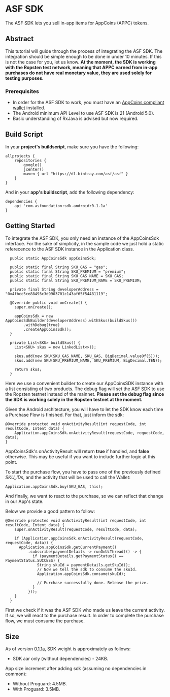 # ASF SDK

The ASF SDK lets you sell in-app items for AppCoins (APPC) tokens.

## Abstract

This tutorial will guide through the process of integrating the ASF SDK.
The integration should be simple enough to be done in under 10 minutes.
If this is not the case for you, let us know. **At the moment, the SDK is working
with the Ropsten test network, meaning that APPC earned from in-app purchases
do not have real monetary value, they are used solely for testing purposes.**



### Prerequisites

+ In order for the ASF SDK to work, you must have an [AppCoins compliant wallet](https://github.com/Aptoide/asf-wallet-android/tree/dev) installed.
+ The Android minimum API Level to use ASF SDK is 21 (Android 5.0).
+ Basic understanding of RxJava is advised but now required.

## Build Script

In your **project's buildscript**, make sure you have the following:

```
allprojects {
    repositories {
        google()
        jcenter()
        maven { url "https://dl.bintray.com/asf/asf" }
    }
}
```
And in your **app's buildscript**, add the following dependency:

```
dependencies {
    api 'com.asfoundation:sdk-android:0.1.1a'
}
```

## Getting Started

To integrate the ASF SDK, you only need an instance of the AppCoinsSdk interface.
For the sake of simplicity, in the sample code we just hold a static referecence to the ASF SDK instance in the Application class.

```
  public static AppCoinsSdk appCoinsSdk;

  public static final String SKU_GAS = "gas";
  public static final String SKU_PREMIUM = "premium";
  public static final String SKU_GAS_NAME = SKU_GAS;
  public static final String SKU_PREMIUM_NAME = SKU_PREMIUM;

  private final String developerAddress = "0x4fbcc5ce88493c3d9903701c143af65f54481119";

  @Override public void onCreate() {
    super.onCreate();

    appCoinsSdk = new AppCoinsSdkBuilder(developerAddress).withSkus(buildSkus())
        .withDebug(true)
        .createAppCoinsSdk();
  }

  private List<SKU> buildSkus() {
    List<SKU> skus = new LinkedList<>();

    skus.add(new SKU(SKU_GAS_NAME, SKU_GAS, BigDecimal.valueOf(5)));
    skus.add(new SKU(SKU_PREMIUM_NAME, SKU_PREMIUM, BigDecimal.TEN));

    return skus;
  }
```

Here we use a convenient builder to create our AppCoinsSDK instance with a list consisting of two products.
The debug flag will set the ASF SDK to use the Ropsten testnet instead of the mainnet. **Please set the debug flag
since the SDK is working solely in the Ropsten testnet at the moment.**

Given the Android architecture, you will have to let the SDK know each time a Purchase Flow is finished. For that, just inform the sdk:

```
@Override protected void onActivityResult(int requestCode, int resultCode, Intent data) {
    Application.appCoinsSdk.onActivityResult(requestCode, requestCode, data);
}
```

AppCoinsSdk's onActivityResult will return **true** if handled, and **false** otherwise. This may be useful if you want to include further logic at this point.

To start the purchase flow, you have to pass one of the previously defined *SKU_IDs*, and the activity that will be used to call the Wallet:

```
Application.appCoinsSdk.buy(SKU_GAS, this);
```

And finally, we want to react to the purchase, so we can reflect that change in our App's state.

Below we provide a good pattern to follow:

```
@Override protected void onActivityResult(int requestCode, int resultCode, Intent data) {
    super.onActivityResult(requestCode, resultCode, data);

    if (Application.appCoinsSdk.onActivityResult(requestCode, requestCode, data)) {
      Application.appCoinsSdk.getCurrentPayment()
          .subscribe(paymentDetails -> runOnUiThread(() -> {
            if (paymentDetails.getPaymentStatus() == PaymentStatus.SUCCESS) {
              String skuId = paymentDetails.getSkuId();
              // Now we tell the sdk to consume the skuId.
              Application.appCoinsSdk.consume(skuId);

              // Purchase successfully done. Release the prize.
            }
          }));
    }
  }
```

First we check if it was the ASF SDK who made us leave the current activity. If so, we will react to the purchase result.
In order to complete the purchase flow, we must consume the purchase.

## Size
As of version [0.1.1a](https://bintray.com/asf/asf/appcoins-sdk/0.1.1a), SDK weight is approximately as follows:

- SDK aar only (without dependencies) - 24KB.

App size increment after adding sdk (assuming no dependencies in common):

- Without Proguard: 4.5MB.
- With Proguard: 3.5MB.
